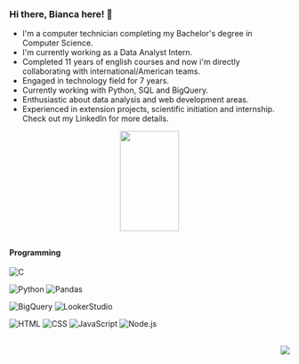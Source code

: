 ### Hi there, Bianca here! 👋

- I'm a computer technician completing my Bachelor's degree in Computer Science.
- I'm currently working as a Data Analyst Intern.
- Completed 11 years of english courses and now i'm directly collaborating with international/American teams.
- Engaged in technology field for 7 years.
- Currently working with Python, SQL and BigQuery.
- Enthusiastic about data analysis and web development areas.
- Experienced in extension projects, scientific initiation and internship. Check out my LinkedIn for more details.


<div align = "center">
    <img height="180em" width="46%" src="https://github-readme-stats.vercel.app/api/top-langs/?username=biancapastos&layout=compact&langs_count=7&theme=merko"/>
</div>

##

#### Programming

<div>

  ![C](https://img.shields.io/badge/-C-000?&logo=C)
  
  ![Python](https://img.shields.io/badge/-Python-000?&logo=Python)
  ![Pandas](https://img.shields.io/badge/-Pandas-000?&logo=Pandas)

  ![BigQuery](https://img.shields.io/badge/-BigQuery-000?&logo=GoogleCloud)
  ![LookerStudio](https://img.shields.io/badge/-LookerStudio-000?&logo=GoogleCLoud)

  ![HTML](https://img.shields.io/badge/-HTML-000?&logo=html5)
  ![CSS](https://img.shields.io/badge/-CSS-000?&logo=css3)
  ![JavaScript](https://img.shields.io/badge/-JavaScript-000?&logo=JavaScript) 
  ![Node.js](https://img.shields.io/badge/-Node.js-000?&logo=node.js)
  
</div>

<br />

<div align = "right"> 
  <a href="https://www.linkedin.com/in/bianca-pastos/" target="_blank"><img src="https://img.shields.io/badge/LinkedIn-0077B5?style=for-the-badge&logo=linkedin&logoColor=white" target="_blank"></a>
</div>
